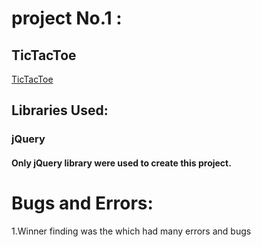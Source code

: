 # project No.1 :
## TicTacToe

[TicTacToe](https://github.com/i7medo/TicTacToe.git)

## Libraries Used:

### jQuery
#### Only jQuery library were used to create this project.

# Bugs and Errors:
1.Winner finding was the which had many errors and bugs
